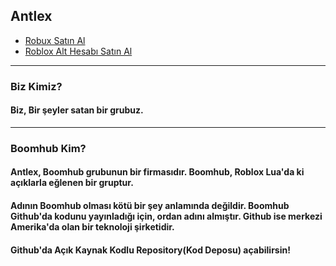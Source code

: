 ## Antlex
- [Robux Satın Al](https://boomhubworks.github.io/antlex/robux)
- [Roblox Alt Hesabı Satın Al](https://boomhubworks.github.io/antlex/robloxalt)
--------------------------------------
### Biz Kimiz?
#### Biz, Bir şeyler satan bir grubuz.
--------------------------------------
### Boomhub Kim?
#### Antlex, Boomhub grubunun bir firmasıdır. Boomhub, Roblox Lua'da ki açıklarla eğlenen bir gruptur.
#### Adının Boomhub olması kötü bir şey anlamında değildir. Boomhub Github'da kodunu yayınladığı için, ordan adını almıştır. Github ise merkezi Amerika'da olan bir teknoloji şirketidir.
#### Github'da Açık Kaynak Kodlu Repository(Kod Deposu) açabilirsin!
